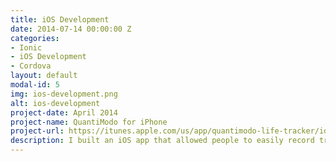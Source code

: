 ```yaml
---
title: iOS Development
date: 2014-07-14 00:00:00 Z
categories:
- Ionic
- iOS Development
- Cordova
layout: default
modal-id: 5
img: ios-development.png
alt: ios-development
project-date: April 2014
project-name: QuantiModo for iPhone
project-url: https://itunes.apple.com/us/app/quantimodo-life-tracker/id1115037060?mt=8
description: I built an iOS app that allowed people to easily record treatments and symptoms using interactive push notifications. It can import data from dozens of other apps and devices.  Then it analyzes it and reveals the most significant hidden factors worsening or improving your symptoms. 
---
```


